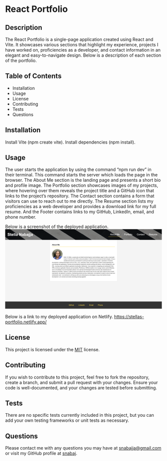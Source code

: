 # React Portfolio

## Description

The React Portfolio is a single-page application created using React and Vite. It showcases various sections that highlight my experience, projects I have worked on, proficiencies as a developer, and contact information in an elegant and easy-to-navigate design. Below is a description of each section of the portfolio.

## Table of Contents

- Installation
- Usage
- License
- Contributing
- Tests
- Questions

## Installation

Install Vite (npm create vite).
Install dependencies (npm install).

## Usage

The user starts the application by using the command “npm run dev” in their terminal. This command starts the server which loads the page in the browser. The About Me section is the landing page and presents a short bio and profile image. The Portfolio section showcases images of my projects, where hovering over them reveals the project title and a GitHub icon that links to the project’s repository. The Contact section contains a form that visitors can use to reach out to me directly. The Resume section lists my proficiencies as a web developer and provides a download link for my full resume. And the Footer contains links to my GitHub, LinkedIn, email, and phone number.

Below is a screenshot of the deployed application.
![Screenshot of React webpage](src/assets/images/react-portfolio2.png)

Below is a link to my deployed application on Netlify.
https://stellas-portfolio.netlify.app/

## License

This project is licensed under the [MIT](https://opensource.org/licenses/MIT) license.

## Contributing

If you wish to contribute to this project, feel free to fork the repository, create a branch, and submit a pull request with your changes. Ensure your code is well-documented, and your changes are tested before submitting.

## Tests

There are no specific tests currently included in this project, but you can add your own testing frameworks or unit tests as necessary.

## Questions

Please contact me with any questions you may have at [snabajja@gmail.com](mailto:snabajja@gmail.com) or visit my GitHub profile at [snabaj](https://github.com/snabaj).
